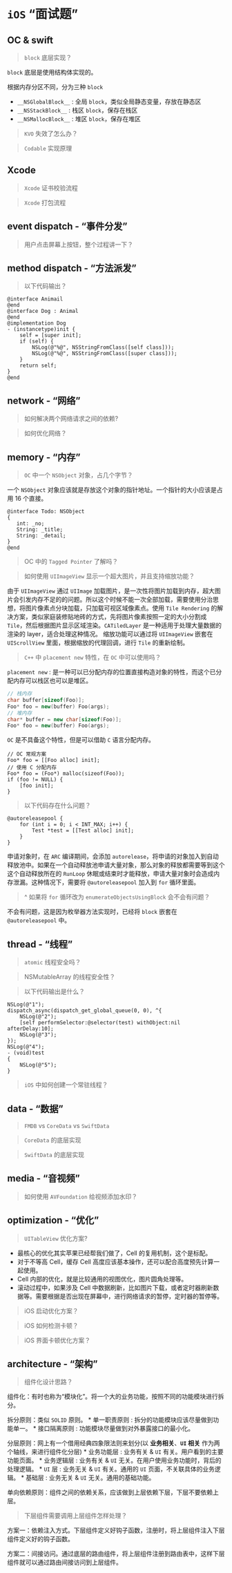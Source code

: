 #  `iOS` “面试题”

## OC & swift

> `block` 底层实现？

  `block` 底层是使用结构体实现的。
  
  根据内存分区不同，分为三种 `block`
    
   * `__NSGlobalBlock__` : 全局 `block`，类似全局静态变量，存放在静态区 
   * `__NSStackBlock__` : 栈区 `block`，保存在栈区
   * `__NSMallocBlock__` : 堆区 `block`，保存在堆区

> `KVO` 失效了怎么办？

> `Codable` 实现原理

## Xcode

> `Xcode` 证书校验流程

> `Xcode` 打包流程 

## event dispatch - “事件分发”

> 用户点击屏幕上按钮，整个过程讲一下？

## method dispatch - “方法派发”

> 以下代码输出？

```objc
@interface Animail
@end
@interface Dog : Animal
@end
@implementation Dog
- (instancetype)init {
    self = [super init];
    if (self) {
        NSLog(@"%@", NSStringFromClass([self class]));
        NSLog(@"%@", NSStringFromClass([super class]));
    }
    return self;
}
@end
```

## network - “网络”

> 如何解决两个网络请求之间的依赖?

> 如何优化网络？

## memory - “内存”

> `OC` 中一个 `NSObject` 对象，占几个字节？

  一个 `NSObject` 对象应该就是存放这个对象的指针地址。一个指针的大小应该是占用 16 个直接。

  ```objc
  @interface Todo: NSObject 
  {
     int: _no;
     String: _title;
     String: _detail;
  }
  @end
  ```

> OC 中的 `Tagged Pointer` 了解吗？

> 如何使用 `UIImageView` 显示一个超大图片，并且支持缩放功能？

  由于 `UIImageView` 通过 `UIImage` 加载图片，是一次性将图片加载到内存，超大图片会引发内存不足的的问题。所以这个时候不能一次全部加载，需要使用分治思想，将图片像素点分块加载，只加载可视区域像素点。使用 `Tile Rendering` 的解决方案，类似家庭装修贴地砖的方式，先将图片像素按照一定的大小分割成 `Tile`，然后根据图片显示区域渲染。`CATiledLayer` 是一种适用于处理大量数据的渲染的 layer，适合处理这种情况。
  缩放功能可以通过将 `UIImageView` 嵌套在 `UIScrollView` 里面，根据缩放的代理回调，进行 `Tile` 的重新绘制。
  
> `C++` 中 `placement new` 特性，在 `OC` 中可以使用吗？

  `placement new` : 是一种可以已分配内存的位置直接构造对象的特性，而这个已分配内存可以栈区也可以是堆区。
  
  ```cpp
  // 栈内存
  char buffer[sizeof(Foo)]; 
  Foo* foo = new(buffer) Foo(args);
  // 堆内存
  char* buffer = new char[sizeof(Foo)]; 
  Foo* foo = new(buffer) Foo(args);
  ```
  
  `OC` 是不具备这个特性，但是可以借助 `C` 语言分配内存。
  
  ```objc
  // OC 常规方案
  Foo* foo = [[Foo alloc] init];
  // 使用 C 分配内存
  Foo* foo = (Foo*) malloc(sizeof(Foo));
  if (foo != NULL) {
      [foo init];
  }
  ```
  
> 以下代码存在什么问题？

```objc
@autoreleasepool {
    for (int i = 0; i < INT_MAX; i++) {
        Test *test = [[Test alloc] init];
    }
}
```
  
  申请对象时，在 `ARC` 编译期间，会添加 `autorelease`，将申请的对象加入到自动释放池中。如果在一个自动释放池申请大量对象，那么对象的释放都需要等到这个这个自动释放所在的 `RunLoop` 休眠或结束时才能释放，申请大量对象时会造成内存泄漏。这种情况下，需要将 `@autoreleasepool` 加入到 `for` 循环里面。

> ^ 如果将 `for` 循环改为 `enumerateObjectsUsingBlock` 会不会有问题？

  不会有问题，这是因为枚举器方法实现时，已经将 `block` 嵌套在 `@autoreleasepool` 中。
  
## thread - “线程”

> `atomic` 线程安全吗？

> NSMutableArray 的线程安全性？

> 以下代码输出是什么？

```objc
NSLog(@"1");
dispatch_async(dispatch_get_global_queue(0, 0), ^{
    NSLog(@"2");
    [self performSelector:@selector(test) withObject:nil afterDelay:10];
    NSLog(@"3");
});
NSLog(@"4");
- (void)test
{
    NSLog(@"5");
}
```

> `iOS` 中如何创建一个常驻线程？

## data - “数据”

> `FMDB` vs `CoreData` vs `SwiftData`

> `CoreData` 的底层实现

> `SwiftData` 的底层实现

## media - “音视频”

> 如何使用 `AVFoundation` 给视频添加水印？


## optimization - “优化”

> `UITableView` 优化方案?

  * 最核心的优化其实苹果已经帮我们做了，Cell 的复用机制，这个是标配。
  * 对于不等高 Cell，缓存 Cell 高度应该基本操作，还可以配合高度预先计算一起使用。
  * Cell 内部的优化，就是比较通用的视图优化，图片圆角处理等。
  * 滚动过程中，如果涉及 Cell 中数据刷新，比如图片下载，或者定时器刷新数据等。需要根据是否出现在屏幕中，进行网络请求的暂停，定时器的暂停等。

> iOS 启动优化方案？

> iOS 如何检测卡顿？

> iOS 界面卡顿优化方案？

## architecture - “架构”

> 组件化设计思路？

  组件化：有时也称为“模块化”。将一个大的业务功能，按照不同的功能模块进行拆分。

  拆分原则：类似 `SOLID` 原则。
    * 单一职责原则 : 拆分的功能模块应该尽量做到功能单一。
    * 接口隔离原则 : 功能模块尽量做到对外暴露接口的最小化。

  分层原则：网上有一个借用经典四象限法则来划分(以 **业务相关**、**`UI` 相关** 作为两个轴线，来进行组件化分层)
    * 业务功能层 : 业务有关 & `UI` 有关。用户看到的主要功能页面。
    * 业务逻辑层 : 业务有关 & `UI` 无关。在用户使用业务功能时，背后的处理逻辑。
    * `UI` 层 : 业务无关 & `UI` 有关。通用的 `UI` 页面，不关联具体的业务逻辑。
    * 基础层 : 业务无关 & `UI` 无关。通用的基础功能。

  单向依赖原则：组件之间的依赖关系，应该做到上层依赖下层，下层不要依赖上层。

> 下层组件需要调用上层组件怎样处理？

  方案一：依赖注入方式。下层组件定义好钩子函数，注册时，将上层组件注入下层组件定义好的钩子函数。
  
  方案二：间接访问。通过底层的路由组件，将上层组件注册到路由表中，这样下层组件就可以通过路由间接访问到上层组件。